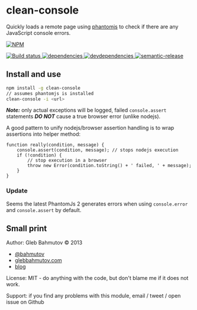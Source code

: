 # clean-console

Quickly loads a remote page using [phantomjs](http://phantomjs.org/)
to check if there are any JavaScript console errors.

[![NPM][clean-console-icon] ][clean-console-url]

[![Build status][clean-console-ci-image] ][clean-console-ci-url]
[![dependencies][clean-console-dependencies-image] ][clean-console-dependencies-url]
[![devdependencies][clean-console-devdependencies-image] ][clean-console-devdependencies-url]
[![semantic-release][semantic-image] ][semantic-url]

## Install and use

```sh
npm install -g clean-console
// assumes phantomjs is installed
clean-console -i <url>
```

***Note:*** only actual exceptions will be logged, failed `console.assert` statements ***DO NOT***
cause a true browser error (unlike nodejs).

A good pattern to unify nodejs/browser assertion handling
is to wrap assertions into helper method:

    function really(condition, message) {
        console.assert(condition, message); // stops nodejs execution
        if (!condition) {
            // stop execution in a browser
            throw new Error(condition.toString() + ' failed, ' + message);
        }
    }

### Update

Seems the latest PhantomJs 2 generates errors when using `console.error`
and `console.assert` by default.

## Small print

Author: Gleb Bahmutov &copy; 2013

* [@bahmutov](https://twitter.com/bahmutov)
* [glebbahmutov.com](http://glebbahmutov.com)
* [blog](http://glebbahmutov.com/blog)

License: MIT - do anything with the code, but don't blame me if it does not work.

Support: if you find any problems with this module, email / tweet / open issue on Github

[clean-console-icon]: https://nodei.co/npm/clean-console.svg?downloads=true
[clean-console-url]: https://npmjs.org/package/clean-console
[clean-console-ci-image]: https://travis-ci.org/bahmutov/clean-console.svg?branch=master
[clean-console-ci-url]: https://travis-ci.org/bahmutov/clean-console
[clean-console-dependencies-image]: https://david-dm.org/bahmutov/clean-console.svg
[clean-console-dependencies-url]: https://david-dm.org/bahmutov/clean-console
[clean-console-devdependencies-image]: https://david-dm.org/bahmutov/clean-console/dev-status.svg
[clean-console-devdependencies-url]: https://david-dm.org/bahmutov/clean-console#info=devDependencies
[semantic-image]: https://img.shields.io/badge/%20%20%F0%9F%93%A6%F0%9F%9A%80-semantic--release-e10079.svg
[semantic-url]: https://github.com/semantic-release/semantic-release
